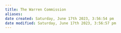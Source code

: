 ```yaml
---
title: The Warren Commission
aliases: 
date created: Saturday, June 17th 2023, 3:56:54 pm
date modified: Saturday, June 17th 2023, 3:56:57 pm
---
```

